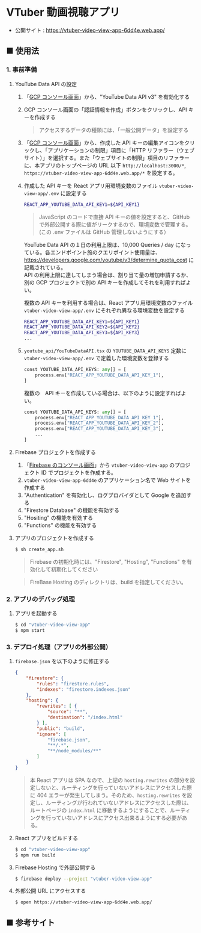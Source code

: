 # VTuber 動画視聴アプリ

- 公開サイト : https://vtuber-video-view-app-6dd4e.web.app/

## ■ 使用法

### 1. 事前準備

1. YouTube Data API の設定<br>
    1. 「[GCP コンソール画面](https://console.cloud.google.com/marketplace/product/google/youtube.googleapis.com?q=search&referrer=search&hl=ja&project=my-project2-303004)」から、"YouTube Data API v3" を有効化する
    1. GCP コンソール画面の「認証情報を作成」ボタンをクリックし、API キーを作成する<br>
        > アクセスするデータの種類には、「一般公開データ」を設定する
    1. 「[GCP コンソール画面](https://console.cloud.google.com/apis/credentials?hl=ja&project=my-project2-303004)」から、作成した API キーの編集アイコンをクリックし、「アプリケーションの制限」項目に「HTTP リファラー（ウェブサイト）」を選択する。また「ウェブサイトの制限」項目のリファラーに、本アプリのトップページの URL 以下 `http://localhost:3000/*`, `https://vtuber-video-view-app-6dd4e.web.app/*` を設定する。
    1. 作成した API キーを React アプリ用環境変数のファイル `vtuber-video-view-app/.env` に設定する<br>
        ```sh
        REACT_APP_YOUTUBE_DATA_API_KEY1=${API_KEY1}
        ```

        > JavaScript のコードで直接 API キーの値を設定すると、GitHub で外部公開する際に値がリークするので、環境変数で管理する。(この .env ファイルは GitHub 管理しないようにする）

        YouTube Data API の１日の利用上限は、10,000 Queries / day になっている。各エンドポイント旅のクエリポイント使用量は、https://developers.google.com/youtube/v3/determine_quota_cost に記載されている。<br>
        API の利用上限に達してしまう場合は、割り当て量の増加申請するか、別の GCP プロジェクトで別の API キーを作成してそれを利用すればよい。<br>

        複数の API キーを利用する場合は、React アプリ用環境変数のファイル `vtuber-video-view-app/.env` にそれぞれ異なる環境変数を設定する<br>
        ```sh
        REACT_APP_YOUTUBE_DATA_API_KEY1=${API_KEY1}
        REACT_APP_YOUTUBE_DATA_API_KEY2=${API_KEY2}
        REACT_APP_YOUTUBE_DATA_API_KEY3=${API_KEY3}
        ...
        ```

    1. `youtube_api/YouTubeDataAPI.tsx` の `YOUTUBE_DATA_API_KEYS` 定数に `vtuber-video-view-app/.env` で定義した環境変数を登録する
        ```python
        const YOUTUBE_DATA_API_KEYS: any[] = [
            process.env["REACT_APP_YOUTUBE_DATA_API_KEY_1"],
        ]
        ```

        複数の　API キーを作成している場合は、以下のように設定すればよい。
        ```python
        const YOUTUBE_DATA_API_KEYS: any[] = [
            process.env["REACT_APP_YOUTUBE_DATA_API_KEY_1"],
            process.env["REACT_APP_YOUTUBE_DATA_API_KEY_2"],
            process.env["REACT_APP_YOUTUBE_DATA_API_KEY_3"],
            ...
        ]
        ```

1. Firebase プロジェクトを作成する<br>
    1. 「[Firebase のコンソール画面](https://console.firebase.google.com/?hl=ja)」から `vtuber-video-view-app` のプロジェクト ID でプロジェクトを作成する。<br>
    1. `vtuber-video-view-app-6dd4e` のアプリケーション名で Web サイトを作成する
    1. "Authentication" を有効化し、ログプロバイダとして Google を追加する<br>
    1. "Firestore Database" の機能を有効する<br>
    1. "Hositing" の機能を有効する<br>
    1. "Functions" の機能を有効する<br>

1. アプリのプロジェクトを作成する<br>
    ```sh
    $ sh create_app.sh
    ```

    > Firebase の初期化時には、"Firestore", "Hosting", "Functions" を有効化して初期化してください

    > FireBase Hosting のディレクトリは、build を指定してください。

### 2. アプリのデバッグ処理

1. アプリを起動する<br>
    ```sh
    $ cd "vtuber-video-view-app"
    $ npm start
    ```

### 3. デプロイ処理（アプリの外部公開）

1. `firebase.json` を以下のように修正する
    ```json
    {
        "firestore": {
            "rules": "firestore.rules",
            "indexes": "firestore.indexes.json"
        },
        "hosting": {
            "rewrites": [ {
                "source": "**",
                "destination": "/index.html"
            } ],
            "public": "build",
            "ignore": [
                "firebase.json",
                "**/.*",
                "**/node_modules/**"
            ]
        }
    }
    ```

    > 本 React アプリは SPA なので、上記の `hosting.rewrites` の部分を設定しないと、ルーティングを行っていないアドレスにアクセスした際に 404 エラーが発生してしまう。そのため、`hosting.rewrites` を設定し、ルーティングが行われていないアドレスにアクセスした際は、ルートページの `index.html` に移動するようにすることで、ルーティングを行っていないアドレスにアクセス出来るようにする必要がある。

1. React アプリをビルドする<br>
    ```sh
    $ cd "vtuber-video-view-app"
    $ npm run build
    ```

1. Firebase Hosting で外部公開する<br>
    ```sh
    $ firebase deploy --project "vtuber-video-view-app"
    ```

1. 外部公開 URL にアクセスする
    ```sh
    $ open https://vtuber-video-view-app-6dd4e.web.app/
    ```

## ■ 参考サイト
